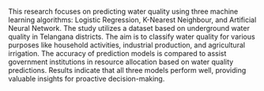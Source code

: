 This research focuses on predicting water quality using three machine learning algorithms: Logistic Regression, K-Nearest Neighbour, and Artificial Neural Network. The study utilizes a dataset based on underground water quality in Telangana districts. The aim is to classify water quality for various purposes like household activities, industrial production, and agricultural irrigation. The accuracy of prediction models is compared to assist government institutions in resource allocation based on water quality predictions. Results indicate that all three models perform well, providing valuable insights for proactive decision-making.

